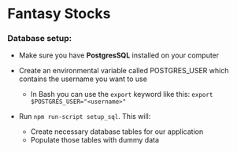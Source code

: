 # Fantasy Stocks

### Database setup:

- Make sure you have **PostgresSQL** installed on your computer
- Create an environmental variable called POSTGRES_USER which contains the username you want to use

    - In Bash you can use the `export` keyword like this: `export $POSTGRES_USER="<username>"`

- Run `npm run-script setup_sql`. This will:

	- Create necessary database tables for our application
	- Populate those tables with dummy data